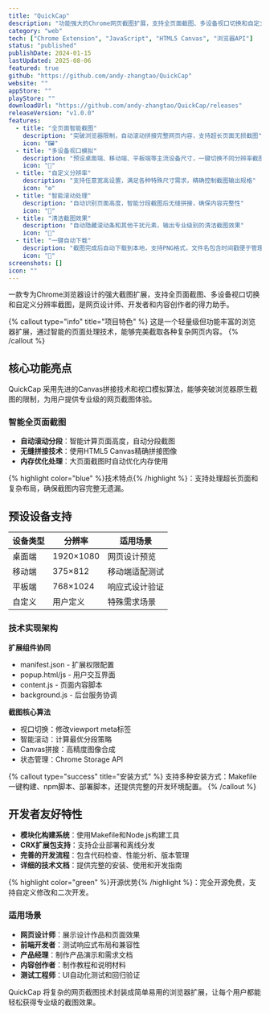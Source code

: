 ```yaml
---
title: "QuickCap"
description: "功能强大的Chrome网页截图扩展，支持全页面截图、多设备视口切换和自定义分辨率截图"
category: "web"
tech: ["Chrome Extension", "JavaScript", "HTML5 Canvas", "浏览器API"]
status: "published"
publishDate: 2024-01-15
lastUpdated: 2025-08-06
featured: true
github: "https://github.com/andy-zhangtao/QuickCap"
website: ""
appStore: ""
playStore: ""
downloadUrl: "https://github.com/andy-zhangtao/QuickCap/releases"
releaseVersion: "v1.0.0"
features:
  - title: "全页面智能截图"
    description: "突破浏览器限制，自动滚动拼接完整网页内容，支持超长页面无损截图"
    icon: "🖼️"
  - title: "多设备视口模拟"
    description: "预设桌面端、移动端、平板端等主流设备尺寸，一键切换不同分辨率截图"
    icon: "📱"
  - title: "自定义分辨率"
    description: "支持任意宽高设置，满足各种特殊尺寸需求，精确控制截图输出规格"
    icon: "⚙️"
  - title: "智能滚动处理"
    description: "自动识别页面高度，智能分段截图后无缝拼接，确保内容完整性"
    icon: "🎯"
  - title: "清洁截图效果"
    description: "自动隐藏滚动条和其他干扰元素，输出专业级别的清洁截图效果"
    icon: "🎨"
  - title: "一键自动下载"
    description: "截图完成后自动下载到本地，支持PNG格式，文件名包含时间戳便于管理"
    icon: "💾"
screenshots: []
icon: ""
---
```


一款专为Chrome浏览器设计的强大截图扩展，支持全页面截图、多设备视口切换和自定义分辨率截图，是网页设计师、开发者和内容创作者的得力助手。

{% callout type="info" title="项目特色" %}
这是一个轻量级但功能丰富的浏览器扩展，通过智能的页面处理技术，能够完美截取各种复杂网页内容。
{% /callout %}

## 核心功能亮点

QuickCap 采用先进的Canvas拼接技术和视口模拟算法，能够突破浏览器原生截图的限制，为用户提供专业级的网页截图体验。

### 智能全页面截图

- **自动滚动分段**：智能计算页面高度，自动分段截图
- **无缝拼接技术**：使用HTML5 Canvas精确拼接图像
- **内存优化处理**：大页面截图时自动优化内存使用

{% highlight color="blue" %}技术特点{% /highlight %}：支持处理超长页面和复杂布局，确保截图内容完整无遗漏。

## 预设设备支持

| 设备类型 | 分辨率 | 适用场景 |
|---------|--------|----------|
| 桌面端 | 1920×1080 | 网页设计预览 |
| 移动端 | 375×812 | 移动端适配测试 |
| 平板端 | 768×1024 | 响应式设计验证 |
| 自定义 | 用户定义 | 特殊需求场景 |

### 技术实现架构

**扩展组件协同**
  - manifest.json - 扩展权限配置
  - popup.html/js - 用户交互界面
  - content.js - 页面内容脚本
  - background.js - 后台服务协调

**截图核心算法**
  - 视口切换：修改viewport meta标签
  - 智能滚动：计算最优分段策略
  - Canvas拼接：高精度图像合成
  - 状态管理：Chrome Storage API

{% callout type="success" title="安装方式" %}
支持多种安装方式：Makefile一键构建、npm脚本、部署脚本，还提供完整的开发环境配置。
{% /callout %}

## 开发者友好特性

- **模块化构建系统**：使用Makefile和Node.js构建工具
- **CRX扩展包支持**：支持企业部署和离线分发
- **完善的开发流程**：包含代码检查、性能分析、版本管理
- **详细的技术文档**：提供完整的安装、使用和开发指南

{% highlight color="green" %}开源优势{% /highlight %}：完全开源免费，支持自定义修改和二次开发。

### 适用场景

- **网页设计师**：展示设计作品和页面效果
- **前端开发者**：测试响应式布局和兼容性
- **产品经理**：制作产品演示和需求文档
- **内容创作者**：制作教程和说明材料
- **测试工程师**：UI自动化测试和回归验证

QuickCap 将复杂的网页截图技术封装成简单易用的浏览器扩展，让每个用户都能轻松获得专业级的截图效果。
